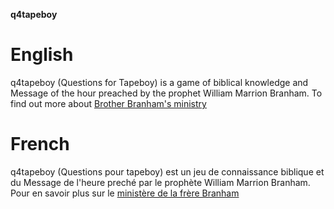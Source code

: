 **q4tapeboy**

# **English** 

q4tapeboy (Questions for Tapeboy) is a game of biblical knowledge and Message of the hour preached by the prophet William Marrion Branham. To find out more about [Brother Branham's ministry](http://themessage.com/en/messenger) 

# **French**  
 
 q4tapeboy (Questions pour tapeboy) est un jeu de connaissance biblique et du Message de l'heure preché par le prophète William Marrion Branham. Pour en savoir plus sur le [ministère de la frère Branham](http://themessage.com/fr/messenger)
